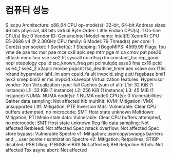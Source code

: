 # 컴퓨터 성능

$ lscpu
Architecture:             x86_64
CPU op-mode(s):         32-bit, 64-bit
Address sizes:          46 bits physical, 48 bits virtual
Byte Order:             Little Endian
CPU(s):                   1
On-line CPU(s) list:    0
Vendor ID:                GenuineIntel
Model name:             Intel(R) Xeon(R) CPU E5-2686 v4 @ 2.30GHz
CPU family:           6
Model:                79
Thread(s) per core:   1
Core(s) per socket:   1
Socket(s):            1
Stepping:             1
BogoMIPS:             4599.99
Flags:                fpu vme de pse tsc msr pae mce cx8 apic sep mtrr pge m
ca cmov pat pse36 clflush mmx fxsr sse sse2 ht syscall
nx rdtscp lm constant_tsc rep_good nopl xtopology cpu
id tsc_known_freq pni pclmulqdq ssse3 fma cx16 pcid ss
e4_1 sse4_2 x2apic movbe popcnt tsc_deadline_timer aes
xsave avx f16c rdrand hypervisor lahf_lm abm cpuid_fa
ult invpcid_single pti fsgsbase bmi1 avx2 smep bmi2 er
ms invpcid xsaveopt
Virtualization features:
Hypervisor vendor:      Xen
Virtualization type:    full
Caches (sum of all):
L1d:                    32 KiB (1 instance)
L1i:                    32 KiB (1 instance)
L2:                     256 KiB (1 instance)
L3:                     45 MiB (1 instance)
NUMA:
NUMA node(s):           1
NUMA node0 CPU(s):      0
Vulnerabilities:
Gather data sampling:   Not affected
Itlb multihit:          KVM: Mitigation: VMX unsupported
L1tf:                   Mitigation; PTE Inversion
Mds:                    Vulnerable: Clear CPU buffers attempted, no microcode;
SMT Host state unknown
Meltdown:               Mitigation; PTI
Mmio stale data:        Vulnerable: Clear CPU buffers attempted, no microcode;
SMT Host state unknown
Reg file data sampling: Not affected
Retbleed:               Not affected
Spec rstack overflow:   Not affected
Spec store bypass:      Vulnerable
Spectre v1:             Mitigation; usercopy/swapgs barriers and __user pointe
r sanitization
Spectre v2:             Mitigation; Retpolines; STIBP disabled; RSB filling; P
BRSB-eIBRS Not affected; BHI Retpoline
Srbds:                  Not affected
Tsx async abort:        Not affected


